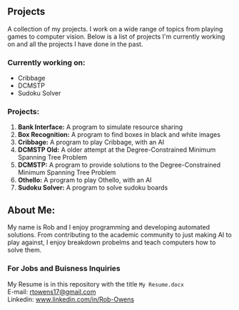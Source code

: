 ## Projects  
A collection of my projects.  I work on a wide range of topics from playing games to computer vision. Below is a list of projects I'm currently working on and all the projects I have done in the past.

### Currently working on:
* Cribbage
* DCMSTP
* Sudoku Solver

### Projects:
1. **Bank Interface:** A program to simulate resource sharing
1. **Box Recognition:** A program to find boxes in black and white images
1. **Cribbage:** A program to play Cribbage, with an AI
1. **DCMSTP Old:** A older attempt at the Degree-Constrained Minimum Spanning Tree Problem
1. **DCMSTP:** A program to provide solutions to the Degree-Constrained Minimum Spanning Tree Problem
1. **Othello:** A program to play Othello, with an AI
1. **Sudoku Solver:** A program to solve sudoku boards

## About Me:  
My name is Rob and I enjoy programming and developing automated solutions. From contributing to the academic community to just making AI to play against, I enjoy breakdown probelms and teach computers how to solve them.  

### For Jobs and Buisness Inquiries  
My Resume is in this repository with the title `My Resume.docx`  
E-mail: rtowens17@gmail.com  
Linkedin: www.linkedin.com/in/Rob-Owens  
